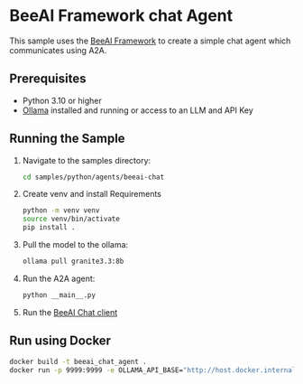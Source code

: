 # BeeAI Framework chat Agent

This sample uses the [BeeAI Framework](https://docs.beeai.dev/introduction/welcome) to create a simple chat agent which communicates using A2A.

## Prerequisites

- Python 3.10 or higher
- [Ollama](https://ollama.com/) installed and running or access to an LLM and API Key

## Running the Sample

1. Navigate to the samples directory:

    ```bash
    cd samples/python/agents/beeai-chat
    ```

2. Create venv and install Requirements

    ```bash
    python -m venv venv
    source venv/bin/activate
    pip install .
    ```

3. Pull the model to the ollama:

   ```bash
   ollama pull granite3.3:8b
   ```

4. Run the A2A agent:

    ```bash
    python __main__.py
    ```

5. Run the [BeeAI Chat client](../../hosts/beeai-chat/README.md)



## Run using Docker

```sh
docker build -t beeai_chat_agent .
docker run -p 9999:9999 -e OLLAMA_API_BASE="http://host.docker.internal:11434" beeai_chat_agent
```
